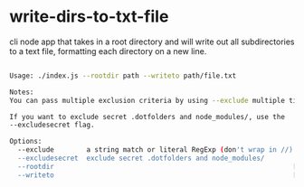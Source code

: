 # write-dirs-to-txt-file

cli node app that takes in a root directory and will write out all 
subdirectories to a text file, formatting each directory on a new line.

```bash

Usage: ./index.js --rootdir path --writeto path/file.txt

Notes:
You can pass multiple exclusion criteria by using --exclude multiple times.

If you want to exclude secret .dotfolders and node_modules/, use the
--excludesecret flag.

Options:
  --exclude        a string match or literal RegExp (don't wrap in //)
  --excludesecret  exclude secret .dotfolders and node_modules/
  --rootdir                                                           [required]
  --writeto                                                           [required]

```
